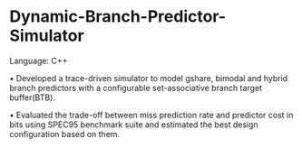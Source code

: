 # Dynamic-Branch-Predictor-Simulator

Language: C++

• Developed a trace-driven simulator to model gshare, bimodal and hybrid branch predictors with a configurable set-associative branch target buffer(BTB).

• Evaluated the trade-off between miss prediction rate and predictor cost in bits using SPEC95 benchmark suite and estimated the best design configuration based on them.
